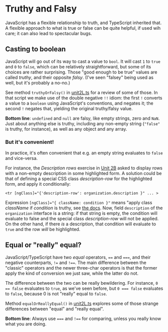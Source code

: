# Truthy and Falsy

JavaScript has a flexible relationship to truth, and TypeScript inherited
that. A flexible approach to what is true or false can be quite helpful, if
used wih care; it can also lead to spectacular bugs.

## Casting to boolean

JavaScript will go out of its way to cast a value to `bool`. It will cast 
`1` to `true` and `0` to `false`, which can be relatively straightforward,
but some of its choices are rather surprising.
Those "good enough to be true" values are called _truthy_, and their opposite 
_falsy_. (I've seen "falsey" being used as well, but it's probably a no-no.)

See method `truthyOrFalsy()` in [unit2L.ts](unit2L.ts) for a review of some of those. In that script we make
use of the double negative `!!` idiom: the first `!` converts a value to
a `boolean` using JavaScript's conventions, and negates it; the second `!` 
negates that, yielding the original truthy/falsy value.

**Bottom line**: `undefined` and `null` are falsy, like empty strings,
zero and `NaN`. Just about anything else is truthy, including any non-empty 
string (`"false"` is truthy, for instance), as well as any object and any array.

### But it's convenient!

In practice, it's often convenient that e.g. an empty string evaluates
to `false` and vice-versa. 

For instance, the
_Description rows_ exercise in
[Unit 2B](https://confluence.alma.cl/display/ICTOBSIF/Unit+2B%3A+Child+and+Parent+Components%2C+and+some+styling)
asked to display rows with a non-empty
description in some highlighted form. A solution could be that of defining 
a special CSS class _description-row_
for the highlighted form, and apply it conditionally:
```angular2html
<tr [ngClass]="{'description-row': organization.description }" ... >
```
Expression `[ngClass]="{ className: condition }"` means
"apply class _className_ if _condition_ is truthy, see
[the docs](https://angular.io/api/common/NgClass). Now, field
`description` of the `organization` interface is a string: if that string is empty,
the condition will evaluate to false and the special class _description-row_
will not be applied. On the other hand, if there _is_ a description, that condition will evaluate
to `true` and the row _will_ be highlighted.

## Equal or "really" equal?

JavaScript/TypeScript have two _equal_ operators, `==` and `===`, 
and their negative counterparts, `!=` and `!==`. The main difference between 
the "classic" operators and the newer three-char operators is that the former 
apply the kind of conversion we just saw, while the latter do not.

The difference between the two can be really bewildering. For instance, 
`0 == false` evaluates to `true`, as we've seen before, but
`0 === false` evaluates to `false`, because 
0 is not "really" equal to `false`.

Method `equalOrReallyEqual()` in [unit2L.ts](unit2L.ts) explores some of
those strange differences between "equal" and "really equal". 

**Bottom line**: Always use `===` and `!==` for comparing, unless you
really know what you are doing.



